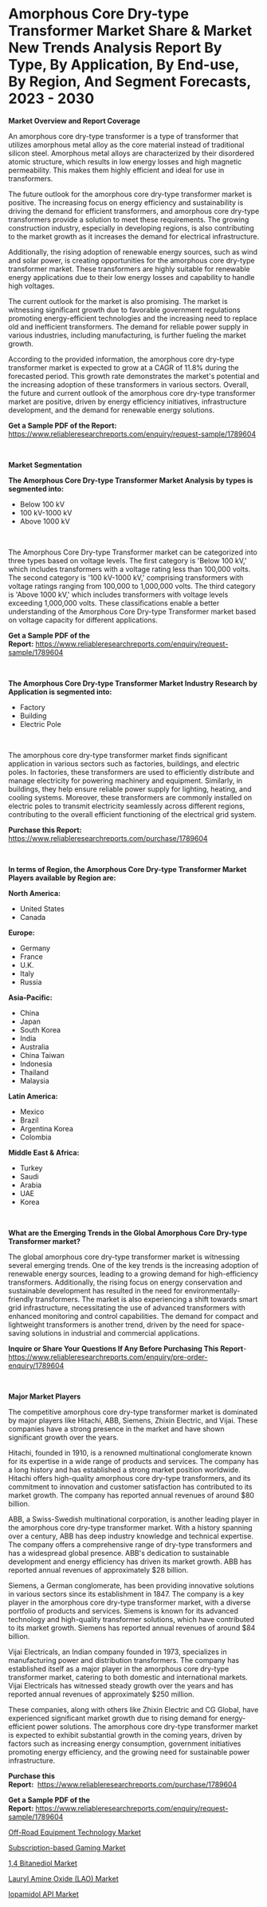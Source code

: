 <p><h1>Amorphous Core Dry-type Transformer Market Share & Market New Trends Analysis Report By Type, By Application, By End-use, By Region, And Segment Forecasts, 2023 - 2030</h1></p><p><strong>Market Overview and Report Coverage</strong></p>
<p><p>An amorphous core dry-type transformer is a type of transformer that utilizes amorphous metal alloy as the core material instead of traditional silicon steel. Amorphous metal alloys are characterized by their disordered atomic structure, which results in low energy losses and high magnetic permeability. This makes them highly efficient and ideal for use in transformers.</p><p>The future outlook for the amorphous core dry-type transformer market is positive. The increasing focus on energy efficiency and sustainability is driving the demand for efficient transformers, and amorphous core dry-type transformers provide a solution to meet these requirements. The growing construction industry, especially in developing regions, is also contributing to the market growth as it increases the demand for electrical infrastructure.</p><p>Additionally, the rising adoption of renewable energy sources, such as wind and solar power, is creating opportunities for the amorphous core dry-type transformer market. These transformers are highly suitable for renewable energy applications due to their low energy losses and capability to handle high voltages.</p><p>The current outlook for the market is also promising. The market is witnessing significant growth due to favorable government regulations promoting energy-efficient technologies and the increasing need to replace old and inefficient transformers. The demand for reliable power supply in various industries, including manufacturing, is further fueling the market growth.</p><p>According to the provided information, the amorphous core dry-type transformer market is expected to grow at a CAGR of 11.8% during the forecasted period. This growth rate demonstrates the market's potential and the increasing adoption of these transformers in various sectors. Overall, the future and current outlook of the amorphous core dry-type transformer market are positive, driven by energy efficiency initiatives, infrastructure development, and the demand for renewable energy solutions.</p></p>
<p><strong>Get a Sample PDF of the Report:</strong> <a href="https://www.reliableresearchreports.com/enquiry/request-sample/1789604">https://www.reliableresearchreports.com/enquiry/request-sample/1789604</a></p>
<p>&nbsp;</p>
<p><strong>Market Segmentation</strong></p>
<p><strong>The Amorphous Core Dry-type Transformer Market Analysis by types is segmented into:</strong></p>
<p><ul><li>Below 100 kV</li><li>100 kV-1000 kV</li><li>Above 1000 kV</li></ul></p>
<p>&nbsp;</p>
<p><p>The Amorphous Core Dry-type Transformer market can be categorized into three types based on voltage levels. The first category is 'Below 100 kV,' which includes transformers with a voltage rating less than 100,000 volts. The second category is '100 kV-1000 kV,' comprising transformers with voltage ratings ranging from 100,000 to 1,000,000 volts. The third category is 'Above 1000 kV,' which includes transformers with voltage levels exceeding 1,000,000 volts. These classifications enable a better understanding of the Amorphous Core Dry-type Transformer market based on voltage capacity for different applications.</p></p>
<p><strong>Get a Sample PDF of the Report:</strong>&nbsp;<a href="https://www.reliableresearchreports.com/enquiry/request-sample/1789604">https://www.reliableresearchreports.com/enquiry/request-sample/1789604</a></p>
<p>&nbsp;</p>
<p><strong>The Amorphous Core Dry-type Transformer Market Industry Research by Application is segmented into:</strong></p>
<p><ul><li>Factory</li><li>Building</li><li>Electric Pole</li></ul></p>
<p>&nbsp;</p>
<p><p>The amorphous core dry-type transformer market finds significant application in various sectors such as factories, buildings, and electric poles. In factories, these transformers are used to efficiently distribute and manage electricity for powering machinery and equipment. Similarly, in buildings, they help ensure reliable power supply for lighting, heating, and cooling systems. Moreover, these transformers are commonly installed on electric poles to transmit electricity seamlessly across different regions, contributing to the overall efficient functioning of the electrical grid system.</p></p>
<p><strong>Purchase this Report:</strong>&nbsp; <a href="https://www.reliableresearchreports.com/purchase/1789604">https://www.reliableresearchreports.com/purchase/1789604</a></p>
<p>&nbsp;</p>
<p><strong>In terms of Region, the Amorphous Core Dry-type Transformer Market Players available by Region are:</strong></p>
<p>
    <p> <strong> North America: </strong>
        <ul>
            <li>United States</li>
            <li>Canada</li>
        </ul>
        </p> 
    <p> <strong> Europe: </strong>
        <ul>
            <li>Germany</li>
            <li>France</li>
            <li>U.K.</li>
            <li>Italy</li>
            <li>Russia</li>
        </ul>
        </p> 
    <p> <strong> Asia-Pacific: </strong>
        <ul>
            <li>China</li>
            <li>Japan</li>
            <li>South Korea</li>
            <li>India</li>
            <li>Australia</li>
            <li>China Taiwan</li>
            <li>Indonesia</li>
            <li>Thailand</li>
            <li>Malaysia</li>
        </ul>
        </p> 
    <p> <strong> Latin America: </strong>
        <ul>
            <li>Mexico</li>
            <li>Brazil</li>
            <li>Argentina Korea</li>
            <li>Colombia</li>
        </ul>
        </p> 
    <p> <strong> Middle East & Africa: </strong>
        <ul>
            <li>Turkey</li>
            <li>Saudi</li>
            <li>Arabia</li>
            <li>UAE</li>
            <li>Korea</li>
        </ul>
    </p>
    </p>
<p>&nbsp;</p>
<p><strong>What are the Emerging Trends in the Global Amorphous Core Dry-type Transformer market?</strong></p>
<p><p>The global amorphous core dry-type transformer market is witnessing several emerging trends. One of the key trends is the increasing adoption of renewable energy sources, leading to a growing demand for high-efficiency transformers. Additionally, the rising focus on energy conservation and sustainable development has resulted in the need for environmentally-friendly transformers. The market is also experiencing a shift towards smart grid infrastructure, necessitating the use of advanced transformers with enhanced monitoring and control capabilities. The demand for compact and lightweight transformers is another trend, driven by the need for space-saving solutions in industrial and commercial applications.</p></p>
<p><strong>Inquire or Share Your Questions If Any Before Purchasing This Report</strong>- <a href="https://www.reliableresearchreports.com/enquiry/pre-order-enquiry/1789604">https://www.reliableresearchreports.com/enquiry/pre-order-enquiry/1789604</a></p>
<p>&nbsp;</p>
<p><strong>Major Market Players</strong></p>
<p><p>The competitive amorphous core dry-type transformer market is dominated by major players like Hitachi, ABB, Siemens, Zhixin Electric, and Vijai. These companies have a strong presence in the market and have shown significant growth over the years.</p><p>Hitachi, founded in 1910, is a renowned multinational conglomerate known for its expertise in a wide range of products and services. The company has a long history and has established a strong market position worldwide. Hitachi offers high-quality amorphous core dry-type transformers, and its commitment to innovation and customer satisfaction has contributed to its market growth. The company has reported annual revenues of around $80 billion.</p><p>ABB, a Swiss-Swedish multinational corporation, is another leading player in the amorphous core dry-type transformer market. With a history spanning over a century, ABB has deep industry knowledge and technical expertise. The company offers a comprehensive range of dry-type transformers and has a widespread global presence. ABB's dedication to sustainable development and energy efficiency has driven its market growth. ABB has reported annual revenues of approximately $28 billion.</p><p>Siemens, a German conglomerate, has been providing innovative solutions in various sectors since its establishment in 1847. The company is a key player in the amorphous core dry-type transformer market, with a diverse portfolio of products and services. Siemens is known for its advanced technology and high-quality transformer solutions, which have contributed to its market growth. Siemens has reported annual revenues of around $84 billion.</p><p>Vijai Electricals, an Indian company founded in 1973, specializes in manufacturing power and distribution transformers. The company has established itself as a major player in the amorphous core dry-type transformer market, catering to both domestic and international markets. Vijai Electricals has witnessed steady growth over the years and has reported annual revenues of approximately $250 million.</p><p>These companies, along with others like Zhixin Electric and CG Global, have experienced significant market growth due to rising demand for energy-efficient power solutions. The amorphous core dry-type transformer market is expected to exhibit substantial growth in the coming years, driven by factors such as increasing energy consumption, government initiatives promoting energy efficiency, and the growing need for sustainable power infrastructure.</p></p>
<p><strong>Purchase this Report:</strong>&nbsp;&nbsp;<a href="https://www.reliableresearchreports.com/purchase/1789604">https://www.reliableresearchreports.com/purchase/1789604</a></p>
<p></p>
<p><strong>Get a Sample PDF of the Report:</strong>&nbsp;<a href="https://www.reliableresearchreports.com/enquiry/request-sample/1789604">https://www.reliableresearchreports.com/enquiry/request-sample/1789604</a></p>
<p><p><a href="https://github.com/RichRobinson5/Market-Research-Report-List-2/blob/main/off-road-equipment-technology-market.md">Off-Road Equipment Technology Market</a></p><p><a href="https://github.com/JameTravis/Market-Research-Report-List-2/blob/main/subscription-based-gaming-market.md">Subscription-based Gaming Market</a></p><p><a href="https://medium.com/@santoshh992151/decoding-1-4-bitanediol-market-metrics-market-share-trends-and-growth-patterns-c6307f232a72">1,4 Bitanediol Market</a></p><p><a href="https://www.linkedin.com/pulse/lauryl-amine-oxide-lao-market-size-share-amp-trends-analysis/">Lauryl Amine Oxide (LAO) Market</a></p><p><a href="https://www.linkedin.com/pulse/iopamidol-api-market-size-share-global-analysis-report/">Iopamidol API Market</a></p></p>